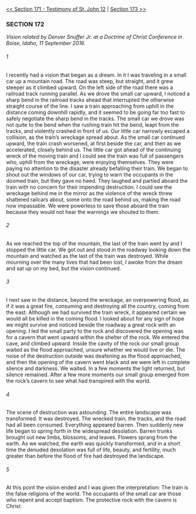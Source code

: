 [<< Section 171 - Testimony of St. John 12](Section%20171%20-%20Testimony%20of%20St.%20John/Section%20171%20-%20Testimony%20of%20St.%20John%2012.md)  |  [Section 173 >>](Section%20173.md)

### SECTION 172

*Vision related by Denver Snuffer Jr. at a Doctrine of Christ Conference in Boise, Idaho, 11 September 2016.*

###### 1
I recently had a vision that began as a dream. In it I was traveling in a small car up a mountain road. The road was steep, but straight, and it grew steeper as it climbed upward. On the left side of the road there was a railroad track running parallel. As we drove the small car upward, I noticed a sharp bend in the railroad tracks ahead that interrupted the otherwise straight course of the line. I saw a train approaching from uphill in the distance coming downhill rapidly, and it seemed to be going far too fast to safely negotiate the sharp bend in the tracks. The small car we drove was not quite to the bend when the rushing train hit the bend, leapt from the tracks, and violently crashed in front of us. Our little car narrowly escaped a collision, as the train’s wreckage spread about. As the small car continued upward, the train crash worsened, at first beside the car, and then as we accelerated, closely behind us. The little car got ahead of the continuing wreck of the moving train and I could see the train was full of passengers who, uphill from the wreckage, were enjoying themselves. They were paying no attention to the disaster already befalling their train. We began to shout out the windows of our car, trying to warn the occupants in the doomed train, but they gave no heed. They laughed and partied aboard the train with no concern for their impending destruction. I could see the wreckage behind me in the mirror as the violence of the wreck threw shattered railcars about, some onto the road behind us, making the road now impassable. We were powerless to save those aboard the train because they would not hear the warnings we shouted to them.

###### 2
As we reached the top of the mountain, the last of the train went by and I stopped the little car. We got out and stood in the roadway looking down the mountain and watched as the last of the train was destroyed. While mourning over the many lives that had been lost, I awoke from the dream and sat up on my bed, but the vision continued.

###### 3
I next saw in the distance, beyond the wreckage, an overpowering flood, as if it was a great fire, consuming and destroying all the country, coming from the east. Although we had survived the train wreck, it appeared certain we would all be killed in the coming flood. I looked about for any sign of hope we might survive and noticed beside the roadway a great rock with an opening. I led the small party to the rock and discovered the opening was for a cavern that went upward within the shelter of the rock. We entered the cave, and climbed upward. Inside the cavity of the rock our small group waited as the flood approached, unsure whether we would live or die. The noise of the destruction outside was deafening as the flood approached, and then the opening of the cavern went black and we were left in complete silence and darkness. We waited. In a few moments the light returned, but silence remained. After a few more moments our small group emerged from the rock’s cavern to see what had transpired with the world.

###### 4
The scene of destruction was astounding. The entire landscape was transformed. It was destroyed. The wrecked train, the tracks, and the road had all been consumed. Everything appeared barren. Then suddenly new life began to spring forth in the widespread desolation. Barren trunks brought out new limbs, blossoms, and leaves. Flowers sprang from the earth. As we watched, the earth was quickly transformed, and in a short time the denuded desolation was full of life, beauty, and fertility, much greater than before the flood of fire had destroyed the landscape.

###### 5
At this point the vision ended and I was given the interpretation: The train is the false religions of the world. The occupants of the small car are those who repent and accept baptism. The protective rock with the cavern is Christ.